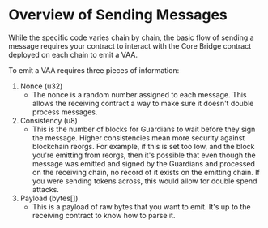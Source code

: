 # Overview of Sending Messages

While the specific code varies chain by chain, the basic flow of sending a message requires your contract to interact with the Core Bridge contract deployed on each chain to emit a VAA.

To emit a VAA requires three pieces of information:

1. Nonce (u32)
    - The nonce is a random number assigned to each message. This allows the receiving contract a way to make sure it doesn't double process messages.
2. Consistency (u8)
    - This is the number of blocks for Guardians to wait before they sign the message. Higher consistencies mean more security against blockchain reorgs. For example, if this is set too low, and the block you're emitting from reorgs, then it's possible that even though the message was emitted and signed by the Guardians and processed on the receiving chain, no record of it exists on the emitting chain. If you were sending tokens across, this would allow for double spend attacks. 
3. Payload (bytes[])
    - This is a payload of raw bytes that you want to emit. It's up to the receiving contract to know how to parse it.
